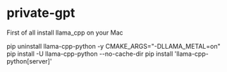 # private-gpt

First of all install llama_cpp on your Mac

pip uninstall llama-cpp-python -y
CMAKE_ARGS="-DLLAMA_METAL=on" pip install -U llama-cpp-python --no-cache-dir
pip install 'llama-cpp-python[server]'
